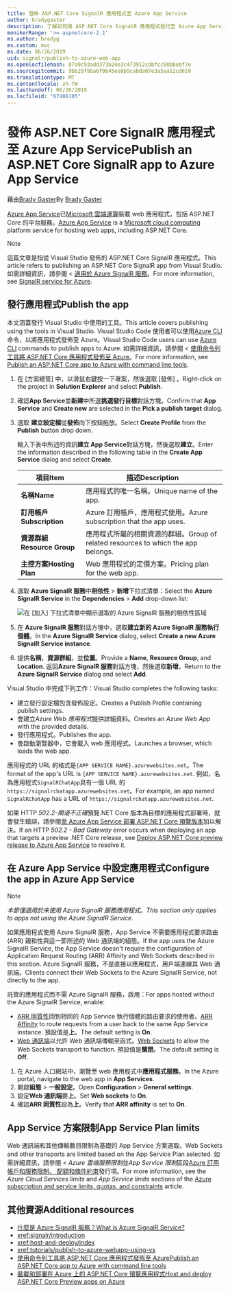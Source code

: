 ```yaml
---
title: 發佈 ASP.NET Core SignalR 應用程式至 Azure App Service
author: bradygaster
description: 了解如何將 ASP.NET Core SignalR 應用程式發行至 Azure App Service。
monikerRange: '>= aspnetcore-2.1'
ms.author: bradyg
ms.custom: mvc
ms.date: 06/26/2019
uid: signalr/publish-to-azure-web-app
ms.openlocfilehash: 87a9c93add373b24e3c473912cdbfcc00bbebf7e
ms.sourcegitcommit: 9bb29f9ba6f0645ee8b9cabda07e3a5aa52cd659
ms.translationtype: MT
ms.contentlocale: zh-TW
ms.lasthandoff: 06/26/2019
ms.locfileid: "67406105"
---
```

# <a name="publish-an-aspnet-core-signalr-app-to-azure-app-service"></a><span data-ttu-id="41062-103">發佈 ASP.NET Core SignalR 應用程式至 Azure App Service</span><span class="sxs-lookup"><span data-stu-id="41062-103">Publish an ASP.NET Core SignalR app to Azure App Service</span></span>

<span data-ttu-id="41062-104">藉由[Brady Gaster](https://twitter.com/bradygaster)</span><span class="sxs-lookup"><span data-stu-id="41062-104">By [Brady Gaster](https://twitter.com/bradygaster)</span></span>

<span data-ttu-id="41062-105">[Azure App Service](/azure/app-service/app-service-web-overview)已[Microsoft 雲端運算](https://azure.microsoft.com/)裝載 web 應用程式，包括 ASP.NET Core 的平台服務。</span><span class="sxs-lookup"><span data-stu-id="41062-105">[Azure App Service](/azure/app-service/app-service-web-overview) is a [Microsoft cloud computing](https://azure.microsoft.com/) platform service for hosting web apps, including ASP.NET Core.</span></span>

> [!NOTE]
> <span data-ttu-id="41062-106">這篇文章是指從 Visual Studio 發佈的 ASP.NET Core SignalR 應用程式。</span><span class="sxs-lookup"><span data-stu-id="41062-106">This article refers to publishing an ASP.NET Core SignalR app from Visual Studio.</span></span> <span data-ttu-id="41062-107">如需詳細資訊，請參閱 <<c0> [ 適用於 Azure SignalR 服務](https://azure.microsoft.com/services/signalr-service)。</span><span class="sxs-lookup"><span data-stu-id="41062-107">For more information, see [SignalR service for Azure](https://azure.microsoft.com/services/signalr-service).</span></span>

## <a name="publish-the-app"></a><span data-ttu-id="41062-108">發行應用程式</span><span class="sxs-lookup"><span data-stu-id="41062-108">Publish the app</span></span>

<span data-ttu-id="41062-109">本文涵蓋發行 Visual Studio 中使用的工具。</span><span class="sxs-lookup"><span data-stu-id="41062-109">This article covers publishing using the tools in Visual Studio.</span></span> <span data-ttu-id="41062-110">Visual Studio Code 使用者可以使用[Azure CLI](/cli/azure)命令，以將應用程式發佈至 Azure。</span><span class="sxs-lookup"><span data-stu-id="41062-110">Visual Studio Code users can use [Azure CLI](/cli/azure) commands to publish apps to Azure.</span></span> <span data-ttu-id="41062-111">如需詳細資訊，請參閱 <<c0> [ 使用命令列工具將 ASP.NET Core 應用程式發佈至 Azure](/azure/app-service/app-service-web-get-started-dotnet)。</span><span class="sxs-lookup"><span data-stu-id="41062-111">For more information, see [Publish an ASP.NET Core app to Azure with command line tools](/azure/app-service/app-service-web-get-started-dotnet).</span></span>

1. <span data-ttu-id="41062-112">在 [方案總管]  中，以滑鼠右鍵按一下專案，然後選取 [發佈]  。</span><span class="sxs-lookup"><span data-stu-id="41062-112">Right-click on the project in **Solution Explorer** and select **Publish**.</span></span>

1. <span data-ttu-id="41062-113">確認**App Service**並**新建**中所選**挑選發行目標**對話方塊。</span><span class="sxs-lookup"><span data-stu-id="41062-113">Confirm that **App Service** and **Create new** are selected in the **Pick a publish target** dialog.</span></span>

1. <span data-ttu-id="41062-114">選取 **建立設定檔**從**發佈**向下按鈕拖放。</span><span class="sxs-lookup"><span data-stu-id="41062-114">Select **Create Profile** from the **Publish** button drop down.</span></span>

   <span data-ttu-id="41062-115">輸入下表中所述的資訊**建立 App Service**對話方塊，然後選取**建立**。</span><span class="sxs-lookup"><span data-stu-id="41062-115">Enter the information described in the following table in the **Create App Service** dialog and select **Create**.</span></span>

   | <span data-ttu-id="41062-116">項目</span><span class="sxs-lookup"><span data-stu-id="41062-116">Item</span></span>               | <span data-ttu-id="41062-117">描述</span><span class="sxs-lookup"><span data-stu-id="41062-117">Description</span></span> |
   | ------------------ | ----------- |
   | <span data-ttu-id="41062-118">**名稱**</span><span class="sxs-lookup"><span data-stu-id="41062-118">**Name**</span></span>           | <span data-ttu-id="41062-119">應用程式的唯一名稱。</span><span class="sxs-lookup"><span data-stu-id="41062-119">Unique name of the app.</span></span> |
   | <span data-ttu-id="41062-120">**訂用帳戶**</span><span class="sxs-lookup"><span data-stu-id="41062-120">**Subscription**</span></span>   | <span data-ttu-id="41062-121">Azure 訂用帳戶，應用程式使用。</span><span class="sxs-lookup"><span data-stu-id="41062-121">Azure subscription that the app uses.</span></span> |
   | <span data-ttu-id="41062-122">**資源群組**</span><span class="sxs-lookup"><span data-stu-id="41062-122">**Resource Group**</span></span> | <span data-ttu-id="41062-123">應用程式所屬的相關資源的群組。</span><span class="sxs-lookup"><span data-stu-id="41062-123">Group of related resources to which the app belongs.</span></span> |
   | <span data-ttu-id="41062-124">**主控方案**</span><span class="sxs-lookup"><span data-stu-id="41062-124">**Hosting Plan**</span></span>   | <span data-ttu-id="41062-125">Web 應用程式的定價方案。</span><span class="sxs-lookup"><span data-stu-id="41062-125">Pricing plan for the web app.</span></span> |

1. <span data-ttu-id="41062-126">選取  **Azure SignalR 服務**中**相依性** > **新增**下拉式清單：</span><span class="sxs-lookup"><span data-stu-id="41062-126">Select the **Azure SignalR Service** in the **Dependencies** > **Add** drop-down list:</span></span>

   ![在 [加入] 下拉式清單中顯示選取的 Azure SignalR 服務的相依性區域](publish-to-azure-web-app/_static/signalr-service-dependency.png)

1. <span data-ttu-id="41062-128">在  **Azure SignalR 服務**對話方塊中，選取**建立新的 Azure SignalR 服務執行個體**。</span><span class="sxs-lookup"><span data-stu-id="41062-128">In the **Azure SignalR Service** dialog, select **Create a new Azure SignalR Service instance**.</span></span>

1. <span data-ttu-id="41062-129">提供**名稱**，**資源群組**，並**位置**。</span><span class="sxs-lookup"><span data-stu-id="41062-129">Provide a **Name**, **Resource Group**, and **Location**.</span></span> <span data-ttu-id="41062-130">返回**Azure SignalR 服務**對話方塊，然後選取**新增**。</span><span class="sxs-lookup"><span data-stu-id="41062-130">Return to the **Azure SignalR Service** dialog and select **Add**.</span></span>

<span data-ttu-id="41062-131">Visual Studio 中完成下列工作：</span><span class="sxs-lookup"><span data-stu-id="41062-131">Visual Studio completes the following tasks:</span></span>

* <span data-ttu-id="41062-132">建立發行設定檔包含發佈設定。</span><span class="sxs-lookup"><span data-stu-id="41062-132">Creates a Publish Profile containing publish settings.</span></span>
* <span data-ttu-id="41062-133">會建立*Azure Web 應用程式*提供詳細資料。</span><span class="sxs-lookup"><span data-stu-id="41062-133">Creates an *Azure Web App* with the provided details.</span></span>
* <span data-ttu-id="41062-134">發行應用程式。</span><span class="sxs-lookup"><span data-stu-id="41062-134">Publishes the app.</span></span>
* <span data-ttu-id="41062-135">會啟動瀏覽器中，它會載入 web 應用程式。</span><span class="sxs-lookup"><span data-stu-id="41062-135">Launches a browser, which loads the web app.</span></span>

<span data-ttu-id="41062-136">應用程式的 URL 的格式是`{APP SERVICE NAME}.azurewebsites.net`。</span><span class="sxs-lookup"><span data-stu-id="41062-136">The format of the app's URL is `{APP SERVICE NAME}.azurewebsites.net`.</span></span> <span data-ttu-id="41062-137">例如，名為應用程式`SignalRChatApp`具有一個 URL 的`https://signalrchatapp.azurewebsites.net`。</span><span class="sxs-lookup"><span data-stu-id="41062-137">For example, an app named `SignalRChatApp` has a URL of `https://signalrchatapp.azurewebsites.net`.</span></span>

<span data-ttu-id="41062-138">如果 HTTP *502.2-閘道不正確*預覽.NET Core 版本為目標的應用程式部署時，就會發生錯誤，請參閱[至 Azure App Service 部署 ASP.NET Core 預覽版本](xref:host-and-deploy/azure-apps/index#deploy-aspnet-core-preview-release-to-azure-app-service)加以解決。</span><span class="sxs-lookup"><span data-stu-id="41062-138">If an HTTP *502.2 - Bad Gateway* error occurs when deploying an app that targets a preview .NET Core release, see [Deploy ASP.NET Core preview release to Azure App Service](xref:host-and-deploy/azure-apps/index#deploy-aspnet-core-preview-release-to-azure-app-service) to resolve it.</span></span>

## <a name="configure-the-app-in-azure-app-service"></a><span data-ttu-id="41062-139">在 Azure App Service 中設定應用程式</span><span class="sxs-lookup"><span data-stu-id="41062-139">Configure the app in Azure App Service</span></span>

> [!NOTE]
> <span data-ttu-id="41062-140">*本節僅適用於未使用 Azure SignalR 服務應用程式。*</span><span class="sxs-lookup"><span data-stu-id="41062-140">*This section only applies to apps not using the Azure SignalR Service.*</span></span>
>
> <span data-ttu-id="41062-141">如果應用程式使用 Azure SignalR 服務，App Service 不需要應用程式要求路由 (ARR) 親和性與這一節所述的 Web 通訊端的組態。</span><span class="sxs-lookup"><span data-stu-id="41062-141">If the app uses the Azure SignalR Service, the App Service doesn't require the configuration of Application Request Routing (ARR) Affinity and Web Sockets described in this section.</span></span> <span data-ttu-id="41062-142">Azure SignalR 服務，不是直接以應用程式，用戶端連線其 Web 通訊端。</span><span class="sxs-lookup"><span data-stu-id="41062-142">Clients connect their Web Sockets to the Azure SignalR Service, not directly to the app.</span></span>

<span data-ttu-id="41062-143">託管的應用程式而不需 Azure SignalR 服務，啟用：</span><span class="sxs-lookup"><span data-stu-id="41062-143">For apps hosted without the Azure SignalR Service, enable:</span></span>

* <span data-ttu-id="41062-144">[ARR 同質性](https://azure.github.io/AppService/2016/05/16/Disable-Session-affinity-cookie-(ARR-cookie)-for-Azure-web-apps.html)回到相同的 App Service 執行個體的路由要求的使用者。</span><span class="sxs-lookup"><span data-stu-id="41062-144">[ARR Affinity](https://azure.github.io/AppService/2016/05/16/Disable-Session-affinity-cookie-(ARR-cookie)-for-Azure-web-apps.html) to route requests from a user back to the same App Service instance.</span></span> <span data-ttu-id="41062-145">預設值是**上**。</span><span class="sxs-lookup"><span data-stu-id="41062-145">The default setting is **On**.</span></span>
* <span data-ttu-id="41062-146">[Web 通訊端](xref:fundamentals/websockets)以允許 Web 通訊端傳輸至函式。</span><span class="sxs-lookup"><span data-stu-id="41062-146">[Web Sockets](xref:fundamentals/websockets) to allow the Web Sockets transport to function.</span></span> <span data-ttu-id="41062-147">預設值是**關閉**。</span><span class="sxs-lookup"><span data-stu-id="41062-147">The default setting is **Off**.</span></span>

1. <span data-ttu-id="41062-148">在 Azure 入口網站中，瀏覽至 web 應用程式中**應用程式服務**。</span><span class="sxs-lookup"><span data-stu-id="41062-148">In the Azure portal, navigate to the web app in **App Services**.</span></span>
1. <span data-ttu-id="41062-149">開啟**組態** > **一般設定**。</span><span class="sxs-lookup"><span data-stu-id="41062-149">Open **Configuration** > **General settings**.</span></span>
1. <span data-ttu-id="41062-150">設定**Web 通訊端**要**上**。</span><span class="sxs-lookup"><span data-stu-id="41062-150">Set **Web sockets** to **On**.</span></span>
1. <span data-ttu-id="41062-151">確認**ARR 同質性**設為**上**。</span><span class="sxs-lookup"><span data-stu-id="41062-151">Verify that **ARR affinity** is set to **On**.</span></span>

## <a name="app-service-plan-limits"></a><span data-ttu-id="41062-152">App Service 方案限制</span><span class="sxs-lookup"><span data-stu-id="41062-152">App Service Plan limits</span></span>

<span data-ttu-id="41062-153">Web 通訊端和其他傳輸數目限制為基礎的 App Service 方案選取。</span><span class="sxs-lookup"><span data-stu-id="41062-153">Web Sockets and other transports are limited based on the App Service Plan selected.</span></span> <span data-ttu-id="41062-154">如需詳細資訊，請參閱 < *Azure 雲端服務限制*並*App Service 限制*區段[Azure 訂用帳戶和服務限制、 配額和條件約束](/azure/azure-subscription-service-limits#app-service-limits)發行項。</span><span class="sxs-lookup"><span data-stu-id="41062-154">For more information, see the *Azure Cloud Services limits* and *App Service limits* sections of the [Azure subscription and service limits, quotas, and constraints](/azure/azure-subscription-service-limits#app-service-limits) article.</span></span>

## <a name="additional-resources"></a><span data-ttu-id="41062-155">其他資源</span><span class="sxs-lookup"><span data-stu-id="41062-155">Additional resources</span></span>

* [<span data-ttu-id="41062-156">什麼是 Azure SignalR 服務？</span><span class="sxs-lookup"><span data-stu-id="41062-156">What is Azure SignalR Service?</span></span>](/azure/azure-signalr/signalr-overview)
* <xref:signalr/introduction>
* <xref:host-and-deploy/index>
* <xref:tutorials/publish-to-azure-webapp-using-vs>
* [<span data-ttu-id="41062-157">使用命令列工具將 ASP.NET Core 應用程式發佈至 Azure</span><span class="sxs-lookup"><span data-stu-id="41062-157">Publish an ASP.NET Core app to Azure with command line tools</span></span>](/azure/app-service/app-service-web-get-started-dotnet)
* [<span data-ttu-id="41062-158">裝載和部署在 Azure 上的 ASP.NET Core 預覽應用程式</span><span class="sxs-lookup"><span data-stu-id="41062-158">Host and deploy ASP.NET Core Preview apps on Azure</span></span>](xref:host-and-deploy/azure-apps/index#deploy-aspnet-core-preview-release-to-azure-app-service)
